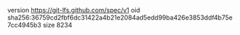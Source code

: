 version https://git-lfs.github.com/spec/v1
oid sha256:36759cd2fbf6dc31422a4b21e2084ad5edd99ba426e3853ddf4b75e7cc4945b3
size 8234
